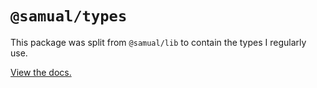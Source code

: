 # `@samual/types`
This package was split from `@samual/lib` to contain the types I regularly use.

[View the docs.](https://jsr.io/@samual/types/doc)
